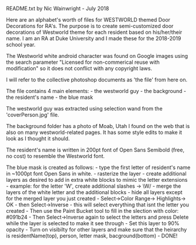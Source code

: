 README.txt
by Nic Wainwright - July 2018

Here are an alphabet's worth of files for WESTWORLD themed Door Decorations for RA's.
The purpose is to create semi-customized door decorations of Westworld theme for each resident based on his/her/their name.
I am an RA at Duke University and I made these for the 2018-2019 school year.

The Westworld white android character was found on Google images using the search parameter "Licensed for non-commerical reuse with modification" so it does not conflict with any copyright laws.

I will refer to the collective photoshop documents as 'the file' from here on.

The file contains 4 main elements:
	- the westworld guy
	- the background
	- the resident's name
	- the blue mask

The westworld guy was extracted using selection wand from the 'coverPerson.jpg' file.

The background folder has a photo of Moab, Utah I found on the web that is also on many westworld-related pages.
It has some style edits to make it look as I thought it should.

The resident's name is written in 200pt font of Open Sans Semibold (free, no cost) to resemble the Westworld font.

The blue mask is created as follows:
	- type the first letter of resident's name in ~1000pt font Open Sans in white.
	- rasterize the layer
	- create additional layers as desired to add in extra white blocks to mimic the letter extensions 
		- example: for the letter 'W', create additional slashes ->   \W/
	- merge the layers of the white letter and the additional blocks
	- hide all layers except for the merged layer you just created
	- Select->Color Range-> Highlights-> OK
		- then Select->Inverse
			- this will select everything that isnt the letter you created
	- Then use the Paint Bucket tool to fill in the slection with color: #091b24
	- Then Select->Inverse again to select the letters and press Delete while the layer is selected to make it see through
	- Set this layer to 90% opacity
	- Turn on visibilty for other layers and make sure that the heirarchy is residentName(top), person, letter mask, bacground(bottom)
	- DONE!


